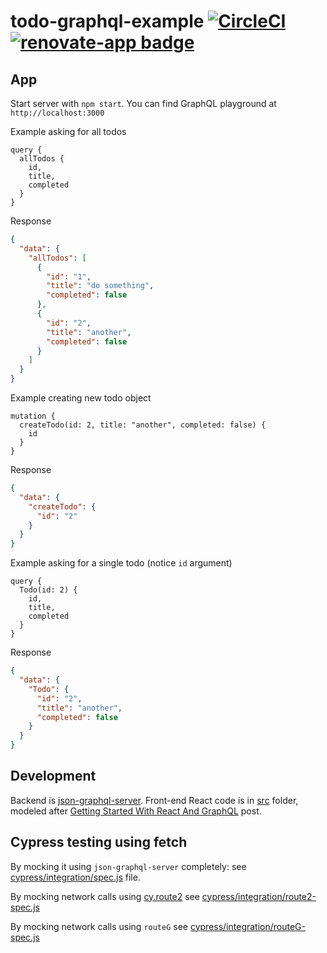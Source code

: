 # todo-graphql-example [![CircleCI](https://circleci.com/gh/bahmutov/todo-graphql-example.svg?style=svg)](https://circleci.com/gh/bahmutov/todo-graphql-example) [![renovate-app badge][renovate-badge]][renovate-app]

## App

Start server with `npm start`. You can find GraphQL playground at `http://localhost:3000`

Example asking for all todos

```
query {
  allTodos {
    id,
    title,
    completed
  }
}
```

Response

```json
{
  "data": {
    "allTodos": [
      {
        "id": "1",
        "title": "do something",
        "completed": false
      },
      {
        "id": "2",
        "title": "another",
        "completed": false
      }
    ]
  }
}
```

Example creating new todo object

```
mutation {
  createTodo(id: 2, title: "another", completed: false) {
    id
  }
}
```

Response

```json
{
  "data": {
    "createTodo": {
      "id": "2"
    }
  }
}
```

Example asking for a single todo (notice `id` argument)

```
query {
  Todo(id: 2) {
    id,
    title,
    completed
  }
}
```

Response

```json
{
  "data": {
    "Todo": {
      "id": "2",
      "title": "another",
      "completed": false
    }
  }
}
```

## Development

Backend is [json-graphql-server](https://github.com/marmelab/json-graphql-server). Front-end React code is in [src](src) folder, modeled after [Getting Started With React And GraphQL](https://medium.com/codingthesmartway-com-blog/getting-started-with-react-and-graphql-395311c1e8da) post.

## Cypress testing using fetch

By mocking it using `json-graphql-server` completely: see [cypress/integration/spec.js](cypress/integration/spec.js) file.

By mocking network calls using [cy.route2](https://on.cypress.io/route2) see [cypress/integration/route2-spec.js](cypress/integration/route2-spec.js)

By mocking network calls using `routeG` see [cypress/integration/routeG-spec.js](cypress/integration/routeG-spec.js)

[renovate-badge]: https://img.shields.io/badge/renovate-app-blue.svg
[renovate-app]: https://renovateapp.com/
